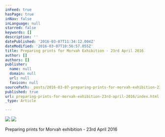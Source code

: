 ```yaml
---
inFeed: true
hasPage: true
inNav: false
inLanguage: null
starred: false
keywords: []
description: ''
datePublished: '2016-03-07T11:34:12.004Z'
dateModified: '2016-03-07T10:56:57.055Z'
title: Preparing prints for Morvah Exhibition - 23rd April 2016
author: []
authors: []
publisher:
  name: null
  domain: null
  url: null
  favicon: null
sourcePath: _posts/2016-03-07-preparing-prints-for-morvah-exhibition-23rd-april-2016.md
published: true
url: preparing-prints-for-morvah-exhibition-23rd-april-2016/index.html
_type: Article

---
```

![](https://the-grid-user-content.s3-us-west-2.amazonaws.com/cc7eb5a5-f1da-4b41-a68e-ac7567794e32.jpg)
![](https://the-grid-user-content.s3-us-west-2.amazonaws.com/c7e92653-28e1-488c-a797-971eb00a7679.jpg)

Preparing prints for Morvah exhibition - 23rd April 2016